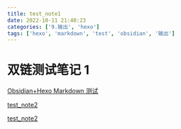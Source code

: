 ```yaml
---
title: test_note1
date: 2022-10-11 21:40:23
categories: ['9.输出', 'hexo']
tags: ['hexo', 'markdown', 'test', 'obsidian', '输出']
---
```

# 双链测试笔记 1

[Obsidian+Hexo Markdown 测试](15e88cd8c66974986443a627dc609838d1dd3971)

[test_note2](ca65c5ab28615510bb3d1647a6daaceb38e80b82)

[test_note2](ef348818caaa98f8465dcf0039dd4d25d25ccc03)
